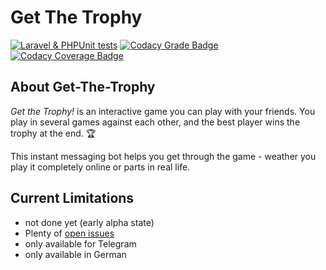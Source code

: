 # Get The Trophy

[![Laravel & PHPUnit tests](https://github.com/brainvation/get-the-trophy/actions/workflows/laravel.yml/badge.svg)](https://github.com/brainvation/get-the-trophy/actions/workflows/laravel.yml)
[![Codacy Grade Badge](https://api.codacy.com/project/badge/Grade/0ae17ad506ed426f83595e6c54dcbef5)](https://app.codacy.com/gh/brainvation/get-the-trophy?utm_source=github.com&utm_medium=referral&utm_content=brainvation/get-the-trophy&utm_campaign=Badge_Grade_Settings)
[![Codacy Coverage Badge](https://app.codacy.com/project/badge/Coverage/f03b7ff1ce5b42238a81056da0127ea0)](https://www.codacy.com/gh/brainvation/get-the-trophy/dashboard?utm_source=github.com&utm_medium=referral&utm_content=brainvation/get-the-trophy&utm_campaign=Badge_Coverage)

## About Get-The-Trophy

_Get the Trophy!_ is an interactive game you can play with your friends.
You play in several games against each other, and the best player wins the trophy at the end. 🏆

This instant messaging bot helps you get through the game - weather you play it completely online or parts in real life.

## Current Limitations

- not done yet (early alpha state)
- Plenty of [open issues](https://github.com/brainvation/get-the-trophy/issues)
- only available for Telegram
- only available in German
